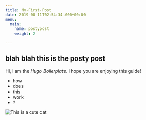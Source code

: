 ```yaml
---
title: My-First-Post
date: 2019-08-11T02:54:34.000+00:00
menu:
  main:
    name: postypost
    weight: 2

---
```

## blah blah this is the posty post

Hi, I am the _Hugo Boilerplate_. I hope you are enjoying this guide!

* how
* does
* this
* work
* ?

![This is a cute cat](/uploads/2019/08/12/IMG_5999.jpg)